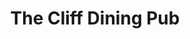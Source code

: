 ---
layout: place
title: "The Cliff Dining Pub"
permalink: /utah/draper/the-cliff-dining-pub.html
stateAbbr: UT
stateName: Utah
cityName: Draper
seo:
  name: "The Cliff Dining Pub"
  type: Restaurant
  links: http://cliffdiningpub.com/
description: "The Cliff Dining Pub serves delicious sushi in Draper, Utah. Try fresh Japanese dishes for a great dining experience. "
place_id: ChIJw1QSFmqHUocR-8kX2MWP9ew
photos:
  - name: >-
      places/ChIJw1QSFmqHUocR-8kX2MWP9ew/photos/AeeoHcIlF6f5SQeBuRIqUhHQL9Q2HsReOBPFkitatn0vNz1kjtI5UD_5t4PXh_sA6Avih-sBmzzoHLpaElJ5aLq-wP1QEH1LePLBPImnEM61F43zI6br2ot0I7VxxepGavzSUzuQlAZz0SvOEbWCiFkrc6cOwhIuQ0lKss8qzxvchVWSeVMEs3rhhDeZ8dxg0un1o22_4Lzm4HvJLCfytEz1qui92sRp2X0vVt4vDgq7xZke8K8DoeFU1MxAVt207W6B1isXqaW-qEITR6IDTf3xlXmBFGicwGPjH_go53WjULg74w
    widthPx: 1497
    heightPx: 1000
    authorAttributions:
      - displayName: The Cliff Dining Pub
        uri: https://maps.google.com/maps/contrib/104607575937540391180
        photoUri: >-
          https://lh3.googleusercontent.com/a-/ALV-UjWAmw7dFa0dqlaTAz6p0xuUjQLiJp2JkGb3AlughRTBEdlb9ME=s100-p-k-no-mo
    flagContentUri: >-
      https://www.google.com/local/imagery/report/?cb_client=maps_api_places.places_api&image_key=!1e10!2sAF1QipOjKwnuMWKW3g8epvdChDw50R7jBvDAXHnexCSE&hl=en-US
    googleMapsUri: >-
      https://www.google.com/maps/place//data=!3m4!1e2!3m2!1sAF1QipOjKwnuMWKW3g8epvdChDw50R7jBvDAXHnexCSE!2e10!4m2!3m1!1s0x8752876a161254c3:0xecf58fc5d817c9fb
  - name: >-
      places/ChIJw1QSFmqHUocR-8kX2MWP9ew/photos/AeeoHcKCHPWQcLC_Zz6JbL46-idRhbB0nF9xPD-V4H7p8Pdgtr-OYNYL7PBKlecBkafHVM6cMkBpyeifXdeatCnCgigcrUu-syZaiM04FcgpSf9oHoH7_h5V-LbKdyX9mZkGe-KRgaWttRYom6tYaZLkb_EsjBFRoaC9oRm-l0uMGeqzZm1wqs8vVn5ecVN-Rp07gJtlpuShJ_Vz-J5gxCUOpM9y7g_0OFwJj7lKosTSyrt_fYcd40AKMNx8YUtjtMdE9sPxyUUPuiGT2GqbUO6tix3qajzDR7avEWGdJ6i24-_emUNFKgRcclphWd3dQj3yZV97miL_89g5kL-xjJUeRD0VtVHXu2B3vtamK76V4kRAdubzPgMlozrcTcqNowZw5oSeJ9iHmYh-qnwRifHcJeV0tnY-nmoYWNYc2yF98BioJ40
    widthPx: 4000
    heightPx: 1800
    authorAttributions:
      - displayName: Sandy Ortega
        uri: https://maps.google.com/maps/contrib/102148466165048202226
        photoUri: >-
          https://lh3.googleusercontent.com/a-/ALV-UjX_ZbtO9NX6YqVYnVCTJtws9K4k2NOCUBcuK-UgwrOiqeMK1D5rYQ=s100-p-k-no-mo
    flagContentUri: >-
      https://www.google.com/local/imagery/report/?cb_client=maps_api_places.places_api&image_key=!1e10!2sCIHM0ogKEICAgMDwqLC18gE&hl=en-US
    googleMapsUri: >-
      https://www.google.com/maps/place//data=!3m4!1e2!3m2!1sCIHM0ogKEICAgMDwqLC18gE!2e10!4m2!3m1!1s0x8752876a161254c3:0xecf58fc5d817c9fb
  - name: >-
      places/ChIJw1QSFmqHUocR-8kX2MWP9ew/photos/AeeoHcLEo3sCxN6Qu2Ja9dnLGYApnq6zkspKv1MpyOatHTEkjriVLIxjX4n-5vBrk100SER2sqEgW2MTDNkEKt78sn4vbNYb4msl-Rukzxk_t2lujgelPmh0Y1XosNjPWg7-4JuU9lHPtP7o8tNWWw-REfU0IQQ6qgmTEVv0jm5L3iyrx_2LaOZHs7DfvU_M69gfid0AHhNZYqabUZ_0NxZ4QCOtGZggNyj2IxK5wIbSF7rX_oTkRzT7QX3dQhcnjB_0dldXquRkUg3wbkyLBdztPv-XNrl5uzPN7ZQG8onWd8bQ0A
    widthPx: 1080
    heightPx: 608
    authorAttributions:
      - displayName: The Cliff Dining Pub
        uri: https://maps.google.com/maps/contrib/104607575937540391180
        photoUri: >-
          https://lh3.googleusercontent.com/a-/ALV-UjWAmw7dFa0dqlaTAz6p0xuUjQLiJp2JkGb3AlughRTBEdlb9ME=s100-p-k-no-mo
    flagContentUri: >-
      https://www.google.com/local/imagery/report/?cb_client=maps_api_places.places_api&image_key=!1e10!2sAF1QipMirqtofiRkdu7HE-2aL9hwtUICuAjdGaspmqXX&hl=en-US
    googleMapsUri: >-
      https://www.google.com/maps/place//data=!3m4!1e2!3m2!1sAF1QipMirqtofiRkdu7HE-2aL9hwtUICuAjdGaspmqXX!2e10!4m2!3m1!1s0x8752876a161254c3:0xecf58fc5d817c9fb
  - name: >-
      places/ChIJw1QSFmqHUocR-8kX2MWP9ew/photos/AeeoHcINMG59DGXmUfu2AvvXL15fFWpg0hwiejwF4IvUMlQNiygRSJX72KMoHYDvVZvSm-cXbIvcCzHW4-MBAawnAUeygSTvVGsly2lvDFQTLKM0DISz5ijIclsCh6pBrkt49K9cTbrVia8PNDXUKyOYH7JIBMxDDm71XthPqj_Ebh5CCFiRq3b7yiy8FS8eau1Qpznv8oL_cz6HCy7se9nj-RPKHd5_n8vDZwg9RMRvdKWQk93o4PZeOnx4g85nosHU5rRtWzUqA71K1OUbw1xmavS1zOYEp8heKq0rER2reX8qgwFhqF0PbSQ8Q8pMBi0_6KTCe_AhAz9GC5HhNnW3Qek2jn3H9Drh45wI3ZMpL5NDKm_drLtIadVm_HxgtwKSKndpZ85V5YrlLoK3ZtRu40THati3Ramp3X5s81Dh4BU
    widthPx: 3246
    heightPx: 2513
    authorAttributions:
      - displayName: Bart Artz
        uri: https://maps.google.com/maps/contrib/113870003039069342784
        photoUri: >-
          https://lh3.googleusercontent.com/a-/ALV-UjWXWj_wepsT8Ng3y-D7XtEEXI6nOrxQMHB2ZvXW4iNrbpepBc-k=s100-p-k-no-mo
    flagContentUri: >-
      https://www.google.com/local/imagery/report/?cb_client=maps_api_places.places_api&image_key=!1e10!2sCIHM0ogKEICAgIC9x7W6dg&hl=en-US
    googleMapsUri: >-
      https://www.google.com/maps/place//data=!3m4!1e2!3m2!1sCIHM0ogKEICAgIC9x7W6dg!2e10!4m2!3m1!1s0x8752876a161254c3:0xecf58fc5d817c9fb
  - name: >-
      places/ChIJw1QSFmqHUocR-8kX2MWP9ew/photos/AeeoHcKlyy2BH8BlT1KGD9x9kr2J_QU-5_ebOeIhjJadowuWACmsB8hZC3VtRuEpI9T4IMztnl-8Zaq5kP2KfhUAc-dXYsQf-QHCH6LB8SBeot-oMrfKJDBRpQXEUBuSLwb7fU18if9h9GK3ACovQU9rql7GYmIkJuq9FkbUtP4cyH2ifOyYqx5u8hcJ1EMolvTKP6OWL-XGYAuFWLFInKah-7rFzqqgUWn4syAzynF8jyqWgauLNWP_zYomvOWZAV6oKJG1hJGj5wfLHxtIbTN9xuFyQW7C1HkZZi5d-0afeFDzSxDuVnSiPqEIO2WY8WUaGfPMKqvuv4lCYBEoIBGoS7_I82s77EmA7Uqs3DAcVHkSxMitFsevTFQm3i5GT-JxDZ4so-OK7MGPhsaA9DHuuYdgJrzyfJoQ2RLOV4RTZaGvd-Qo
    widthPx: 3024
    heightPx: 4032
    authorAttributions:
      - displayName: Sara Montoya
        uri: https://maps.google.com/maps/contrib/116293238202439557741
        photoUri: >-
          https://lh3.googleusercontent.com/a-/ALV-UjUxPblAXLVNsKlr7bKDBxC2tc-SGwMd5Jn0LjMp5YySX_7oSrw2=s100-p-k-no-mo
    flagContentUri: >-
      https://www.google.com/local/imagery/report/?cb_client=maps_api_places.places_api&image_key=!1e10!2sCIHM0ogKEICAgMDwhcrB_gE&hl=en-US
    googleMapsUri: >-
      https://www.google.com/maps/place//data=!3m4!1e2!3m2!1sCIHM0ogKEICAgMDwhcrB_gE!2e10!4m2!3m1!1s0x8752876a161254c3:0xecf58fc5d817c9fb
  - name: >-
      places/ChIJw1QSFmqHUocR-8kX2MWP9ew/photos/AeeoHcItNrbV3ZRe7cD5s_oTjg2pMcgYJfaycXBCWzgTiddrLqM1nj3vSedaOUEkzi4DR8fxv6l4uJKf_nxETz0uEJlfFJzn25uDqOmGHuPENCBRay7IAhuj_EbjBNiYdMMWfksB6qfPenTlPngGA0iYRtYrau6Z2k7W87jb2gdpwVPPT6bwItiTsegdPBp7C1xpOJ7cKfPuvc1LhIHfqQDRwchkKVCoSdN5LIlbqkHOmexaNd8w3qvnGtLKUoorPFa2q948_5SxE9-JBYg5eJtKIdOKCs6lvWp_vMmIT30nilD3Ql1Aw-KHqUCzDYtZfIBf792u2ZJqOLc7u5s6BZaI24rppnDy3Npfg7HmjivRKU3E9Lltks58nUwiDPcFbNV34yUMfRFu5nuRfXuG9wRnqImf6xjxTWw0lQZMvmyCXwEWyonV935coIwXMzmrihbk
    widthPx: 4000
    heightPx: 3000
    authorAttributions:
      - displayName: Mike Ashcraft
        uri: https://maps.google.com/maps/contrib/100391428228204766596
        photoUri: >-
          https://lh3.googleusercontent.com/a-/ALV-UjWa1Ku1wkqGbo0Ep1YWUrPidHqCzXr0Y5RNFA1NfmYCRHMVDU_AiQ=s100-p-k-no-mo
    flagContentUri: >-
      https://www.google.com/local/imagery/report/?cb_client=maps_api_places.places_api&image_key=!1e10!2sCIABIhAGbyw7gyi5Y2ek3LQACdf3&hl=en-US
    googleMapsUri: >-
      https://www.google.com/maps/place//data=!3m4!1e2!3m2!1sCIABIhAGbyw7gyi5Y2ek3LQACdf3!2e10!4m2!3m1!1s0x8752876a161254c3:0xecf58fc5d817c9fb
  - name: >-
      places/ChIJw1QSFmqHUocR-8kX2MWP9ew/photos/AeeoHcKFdyasNQ3v2KdbpyYCM6uIVVXvWn4OqZQq3D2iFUd7hpcl_fHUowhZ32ksv7kqREcYyOxvgGFe5qbiO8JlE1ukhzQUfbOykmj97g7d1MxESnKo2tqAoxEdebPTPuRiqDl7JgJY2VYs_ENAGYWuTy-6zHN3TXnddAXghJwAcf3UaKw48NiJEgDWEDYLSuJlVCl-DS9bJa-6FmIeGOileAAhqX1B4KDiTLMbQnVsRz4UXzfD6_CtCrCfsTLjkKLIxMzApjftYXz0FZWgpuMS11ASneClTe4Y7TtCWhuGxCaWDuMhkt6g07NDXNBRcYJ3pIURodrV3rYZ5-1XL0zJBGgw707An3aqDBsZmHyl66fC6d6YB8X6h0QhFc2ZN7sC3B6Hixy1GSAkKtl6foDXvjY4rddZrVkjpfs7-NKsMo1qbq9R
    widthPx: 3024
    heightPx: 4032
    authorAttributions:
      - displayName: Jackie Frias
        uri: https://maps.google.com/maps/contrib/103533539686385846786
        photoUri: >-
          https://lh3.googleusercontent.com/a-/ALV-UjUYSvcct6RzbFBNWpRZJtPKEtRA-UIPpxAeQTAcTJ_1FocAkAOcqw=s100-p-k-no-mo
    flagContentUri: >-
      https://www.google.com/local/imagery/report/?cb_client=maps_api_places.places_api&image_key=!1e10!2sCIHM0ogKEICAgIDDhrXnmwE&hl=en-US
    googleMapsUri: >-
      https://www.google.com/maps/place//data=!3m4!1e2!3m2!1sCIHM0ogKEICAgIDDhrXnmwE!2e10!4m2!3m1!1s0x8752876a161254c3:0xecf58fc5d817c9fb
  - name: >-
      places/ChIJw1QSFmqHUocR-8kX2MWP9ew/photos/AeeoHcL4YyTLUkVDEWxJonrLNHpWzqtvJ1YGXhMC12yF9WZels58OKitnTyIV_Bc5NH5wuRnyXhhroXcCkZXkFZzLjLRmGuwwYADKEaqWjiOba8Jzxj6JzLQnTnJfQiAwIc4lALinKOxsQfEeHjphlbRwvCyf_wgft5JyDbcwfNYfyQVuNUUFJ2GLA1Fc7Oc3kKwvRgziZlDs-A6DhNjLyldLFr4uQ6zdLoiQioTurZoU7Qi9scUtiOW6WuyZu9g3TEClawYFGRfsnxFz-T8wtJSRm0DGRhj1tWAWYrzHx0IebO5ZjAu4HpcTk3oAoGGzFJDo4SoFKpvcyXl99UrAFZIaHBrlvl2f3XtNMyj6vw8V0dwjFAgLbGJGWc5Sj-3E1nqrmGlGaAgykOcbGuNXjMVbipAXG2hembxnIknZRbtE2mkeA
    widthPx: 4032
    heightPx: 3024
    authorAttributions:
      - displayName: Emily Livingston
        uri: https://maps.google.com/maps/contrib/117170916615133764072
        photoUri: >-
          https://lh3.googleusercontent.com/a/ACg8ocK2DtbK0rt4NkKq8w7LrCmEqitVgmJ4JFMBOgSXBbf-56Ms=s100-p-k-no-mo
    flagContentUri: >-
      https://www.google.com/local/imagery/report/?cb_client=maps_api_places.places_api&image_key=!1e10!2sCIHM0ogKEICAgIDbr6flOA&hl=en-US
    googleMapsUri: >-
      https://www.google.com/maps/place//data=!3m4!1e2!3m2!1sCIHM0ogKEICAgIDbr6flOA!2e10!4m2!3m1!1s0x8752876a161254c3:0xecf58fc5d817c9fb
  - name: >-
      places/ChIJw1QSFmqHUocR-8kX2MWP9ew/photos/AeeoHcI2UrK3ShTD5uDcus4VNKdBEw3LI0IN9EvpRHXx-4oV-7R9jVPHr8I92m2qvnNZ0kgw6VFM-a45UWAID4Z4buMGrJUO7TpK7T52dZeK_s3hGsiN8qFc-VSvZ0hJESkXraMXSH9BqEEEI0c_QgIbgrzQBsaZFHTGc316EInbQw_fgAlqq5XKKiylXLSgozg9ynvlgb2rB13N_eOrdmzBlWZUInNV3eQIdOOsCSR-BKckunMJ7MOrCaULcTPDsbp9YHAZ2pZDPVARxL-8AkHf6zkX2NmfUOYy_B8n8UrHDY2hJz9IaWfk8_W3yovlk9uR765X1tUx04yJ0hiKhhC86F365tqrMtqpTLk2TbN9kxHvgkq_1wbRcqASIMOTUVjFm1dyL-N0gPubCkouH-3ors8vhYDFlBdFWU0TdcfaKY8J9Q
    widthPx: 3000
    heightPx: 4000
    authorAttributions:
      - displayName: Bart Artz
        uri: https://maps.google.com/maps/contrib/113870003039069342784
        photoUri: >-
          https://lh3.googleusercontent.com/a-/ALV-UjWXWj_wepsT8Ng3y-D7XtEEXI6nOrxQMHB2ZvXW4iNrbpepBc-k=s100-p-k-no-mo
    flagContentUri: >-
      https://www.google.com/local/imagery/report/?cb_client=maps_api_places.places_api&image_key=!1e10!2sCIHM0ogKEICAgIC9x7W6Ng&hl=en-US
    googleMapsUri: >-
      https://www.google.com/maps/place//data=!3m4!1e2!3m2!1sCIHM0ogKEICAgIC9x7W6Ng!2e10!4m2!3m1!1s0x8752876a161254c3:0xecf58fc5d817c9fb
  - name: >-
      places/ChIJw1QSFmqHUocR-8kX2MWP9ew/photos/AeeoHcJPW7e1mSwhVDK0-iE6HOuouaWC_VoA907kMnAqM666Eo4BXFhNpeohzYI9hNeaGucFa_15QCJE4FNVL8GXULtTbaH-0N19RbpYMQODOoULiICrlxPcyMCMeS-Zvzju1AKGBM4CL137QluwdWZ6nHo5dPaGfalI06YFDpUO6gWtELKjMvO7LyKgKv6hl_uMNvBxk1H09tGQwtbtDtHKLx-hsJLEgBlWE5ibg1DY3nawvUH1ZZ5UPmf1WATTrdJez2_2-jiPc4NZnNjJuFrtruDdxWICUSv9roDcm7MzByyXdXMJXsOwRkOHyYtfg0MEmdyGR50ARrSMd-PcTjeOMX5pQwRS_zurcccIY2RvzspUJ18-bgr-iYyAUmYH6habZObelZMTHv-PqP0o_GaCkBX91EdGsh983ByO3feD1YMB_ysB
    widthPx: 3022
    heightPx: 3302
    authorAttributions:
      - displayName: Debbie Stobaugh
        uri: https://maps.google.com/maps/contrib/117520844497399033810
        photoUri: >-
          https://lh3.googleusercontent.com/a-/ALV-UjVdNZiKF45IjLk5RT71LXLK310gsRHYlu6PBB4ytycWDIzKtaUu=s100-p-k-no-mo
    flagContentUri: >-
      https://www.google.com/local/imagery/report/?cb_client=maps_api_places.places_api&image_key=!1e10!2sCIHM0ogKEICAgIDxhe7nkwE&hl=en-US
    googleMapsUri: >-
      https://www.google.com/maps/place//data=!3m4!1e2!3m2!1sCIHM0ogKEICAgIDxhe7nkwE!2e10!4m2!3m1!1s0x8752876a161254c3:0xecf58fc5d817c9fb
address: 12234 Draper Gate Dr, Draper, UT 84020, USA
street: 12234 Draper Gate Dr
city: Draper
state: UT
zip: '84020'
country: USA
neighborhood: null
latitude: '40.528000'
longitude: '-111.852940'
accessibility_options:
  wheelchairAccessibleParking: true
  wheelchairAccessibleEntrance: true
  wheelchairAccessibleRestroom: true
  wheelchairAccessibleSeating: true
business_status: OPERATIONAL
name: The Cliff Dining Pub
google_maps_links:
  directionsUri: >-
    https://www.google.com/maps/dir//''/data=!4m7!4m6!1m1!4e2!1m2!1m1!1s0x8752876a161254c3:0xecf58fc5d817c9fb!3e0
  placeUri: https://maps.google.com/?cid=17074711642141870587
  writeAReviewUri: >-
    https://www.google.com/maps/place//data=!4m3!3m2!1s0x8752876a161254c3:0xecf58fc5d817c9fb!12e1
  reviewsUri: >-
    https://www.google.com/maps/place//data=!4m4!3m3!1s0x8752876a161254c3:0xecf58fc5d817c9fb!9m1!1b1
  photosUri: >-
    https://www.google.com/maps/place//data=!4m3!3m2!1s0x8752876a161254c3:0xecf58fc5d817c9fb!10e5
primary_type: Bar
opening_hours:
  regular: null
  current: null
secondary_opening_hours:
  regular:
    weekdayDescriptions: null
    type: null
  current:
    weekdayDescriptions: null
    type: null
phone: (801) 523-2053
price_level: PRICE_LEVEL_MODERATE
price_range: $20 &ndash; $30
rating: '4.3'
rating_count: 2149
website: http://cliffdiningpub.com/
reviews: null
parking_options: null
payment_options: null
allow_dogs: null
curbside_pickup: null
delivery: null
dine_in: null
good_for_children: null
good_for_groups: null
good_for_sports: null
live_music: null
menu_for_children: null
outdoor_seating: null
reservable: null
restroom: null
serves_beer: null
serves_breakfast: null
serves_brunch: null
serves_cocktails: null
serves_coffee: null
serves_dinner: null
serves_dessert: null
serves_lunch: null
serves_vegetarian_food: null
serves_wine: null
takeout: null
summary: null

---